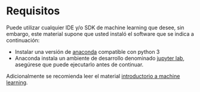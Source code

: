 # Requisitos

Puede utilizar cualquier IDE y/o SDK de machine learning que desee, sin embargo, este material supone que usted instaló el software que se indica a continuación:

* Instalar una versión de [anaconda](https://www.anaconda.com/distribution/) compatible con python 3
* Anaconda instala un ambiente de desarrollo denominado [jupyter lab](https://jupyterlab.readthedocs.io/en/stable/), asegúrese que puede ejecutarlo antes de continuar.

Adicionalmente se recomienda leer el material [introductorio a machine learning](./intro-machine-learning.pdf).